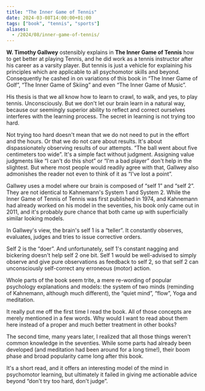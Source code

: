 ```yaml
---
title: "The Inner Game of Tennis"
date: 2024-03-08T14:00:00+01:00
tags: ["book", "tennis", "sports"]
aliases:
  - /2024/08/inner-game-of-tennis/
---
```

**W. Timothy Gallwey** ostensibly explains in **The Inner Game of Tennis** how to get better at playing Tennis,
and he did work as a tennis instructor after his career as a varsity player. But tennis is just a vehicle for explaining his principles which are applicable to all psychomotor skills and beyond. Consequently he cashed in on variations of this book in “The Inner Game of Golf”, “The Inner Game of Skiing” and even “The Inner Game of Music”.

His thesis is that we all know how to learn to crawl, to walk, and yes, to play tennis. Unconsciously. But we don't let our brain learn in a natural way, because our seemingly superior ability to reflect and correct ourselves interferes with the learning process. The secret in learning is not trying too hard.

Not trying too hard doesn't mean that we do not need to put in the effort and the hours. Or that we do not care about results. It's about dispassionately observing results of our attempts. “The ball went about five centimeters too wide”. It's a simple fact without judgment. Assigning value judgments like “I can't do this shot” or “I'm a bad player” don't help in the slightest. But where most people would readily agree with that, Gallwey also admonishes the reader not even to think of it as “I've lost a point”.

Gallwey uses a model where our brain is composed of “self 1” and “self 2”. They are not identical to Kahnemann's System 1 and System 2. While the Inner Game of Tennis of Tennis was first published in 1974, and Kahnemann had already worked on his model in the seventies, his book only came out in 2011, and it's probably pure chance that both came up with superficially similar looking models.

In Gallwey's view, the brain's self 1 is a “teller”. It constantly observes, evaluates, judges and tries to issue corrective orders.

Self 2 is the “doer”. And unfortunately, self 1's constant nagging and bickering doesn't help self 2 one bit. Self 1 would be well-advised to simply observe and give pure observations as feedback to self 2, so that self 2 can unconsciously self-correct any erroneous (motor) action.

Whole parts of the book seem trite, a mere re-wording of popular psychology explanations and models: the system of two minds (reminding of Kahnemann, although much different), the “quiet mind”, “flow”, Yoga and meditation.

It really put me off the first time I read the book. All of those concepts are merely mentioned in a few words. Why would I want to read about them here instead of a proper and much better treatment in other books?

The second time, many years later, I realized that all those things weren't common knowledge in the seventies. While some parts had already been developed (and meditation had been around for a long time!), their boom phase and broad popularity came long after this book.

It's a short read, and it offers an interesting model of the mind in psychomotor learning, but ultimately it failed in giving me actionable advice beyond “don't try too hard, don't judge”.